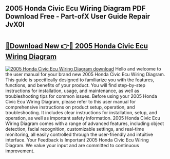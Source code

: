 ## 2005 Honda Civic Ecu Wiring Diagram PDF Download Free - Part-ofX User Guide Repair JvX0l

# <h2><a href="http://dfkf7zq.blite.top/?on=2005+Honda+Civic+Ecu+Wiring+Diagram">🔗Download New 👉🔴 2005 Honda Civic Ecu Wiring Diagram</a></h2>

[![2005 Honda Civic Ecu Wiring Diagram download](https://i.imgur.com/lujVjoI.png)](http://dfkf7zq.blite.top/?on=2005+Honda+Civic+Ecu+Wiring+Diagram)
Hello and welcome to the user manual for your brand new 2005 Honda Civic Ecu Wiring Diagram. This guide is specifically designed to familiarize you with the features, functions, and benefits of your product. You will find step-by-step instructions for installation, usage, and maintenance, as well as troubleshooting tips for common issues. Before using your 2005 Honda Civic Ecu Wiring Diagram, please refer to this user manual for comprehensive instructions on product setup, operation, and troubleshooting. It includes clear instructions for installation, setup, and operation, as well as important safety information. 2005 Honda Civic Ecu Wiring Diagram comes with a range of advanced features, including object detection, facial recognition, customizable settings, and real-time monitoring, all easily controlled through the user-friendly and intuitive interface. Your Feedback is Important 2005 Honda Civic Ecu Wiring Diagram. We value your input and are committed to continuous improvement.
